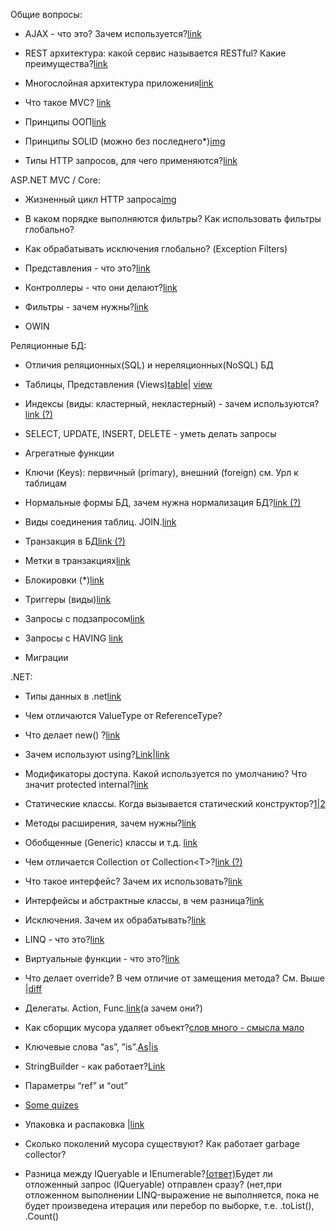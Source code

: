 Общие вопросы:

* AJAX - что это? Зачем используется?[link](https://learn.javascript.ru/ajax-intro)

* REST архитектура: какой сервис называется RESTful? Какие преимущества?[link](https://habrahabr.ru/post/38730/)

* Многослойная архитектура приложения[link](https://metanit.com/sharp/mvc5/23.5.php)

* Что такое MVC? [link](http://professorweb.ru/my/WPF/documents_WPF/level36/36_3.php)

* Принципы ООП[link](http://vschol.ru/TurboPascal/gl10/gl10_1.html)

* Принципы SOLID \(можно без последнего\*\)[img](http://info.javarush.ru/uploads/images/00/00/15/2013/08/06/6eec38.png)

* Типы HTTP запросов, для чего применяются?[link](https://developer.mozilla.org/ru/docs/Web/HTTP/Methods)



ASP.NET MVC / Core:

* Жизненный цикл HTTP запроса[img](https://metanit.com/sharp/mvc5/pics/19.3.png)

* В каком порядке выполняются фильтры? Как использовать фильтры глобально?

* Как обрабатывать исключения глобально? \(Exception Filters\)

* Представления - что это?[link](https://metanit.com/sharp/mvc/4.1.php)

* Контроллеры - что они делают?[link](https://metanit.com/sharp/mvc/3.1.php)

* Фильтры - зачем нужны?[link](https://metanit.com/sharp/mvc5/8.1.php)

* OWIN



Реляционные БД:

* Отличия реляционных\(SQL\) и нереляционных\(NoSQL\) БД

* Таблицы, Представления \(Views\)[table](https://habrahabr.ru/post/176017/)\| [view](http://www.sql.ru/docs/sql/u_sql/ch20.shtml)

* Индексы \(виды: кластерный, некластерный\) - зачем используются?[link \(?\)](http://www.sql.ru/articles/mssql/03013101indexes.shtml)

* SELECT, UPDATE, INSERT, DELETE - уметь делать запросы

* Агрегатные функции

* Ключи \(Keys\): первичный \(primary\), внешний \(foreign\) см. Урл к таблицам

* Нормальные формы БД, зачем нужна нормализация БД?[link \(?\)](http://i-novice.net/6-normalnyx-form-bd/)

* Виды соединения таблиц. JOIN.[link](https://www.w3schools.com/sql/sql_join.asp)

* Транзакция в БД[link \(?\)](http://www.belani.narod.ru/1/Tran.htm)

* Метки в транзакциях[link](https://docs.microsoft.com/ru-ru/sql/relational-databases/backup-restore/use-marked-transactions-to-recover-related-databases-consistently)

* Блокировки \(\*\)[link](http://datasql.ru/basesql/16.htm)

* Триггеры \(виды\)[link](http://datasql.ru/basesql/14.htm)

* Запросы с подзапросом[link](http://www.quizful.net/post/sql-subqueries)

* Запросы с HAVING [link](https://www.w3schools.com/sql/sql_having.asp)

* Миграции



.NET:

* Типы данных в .net[link](https://msdn.microsoft.com/ru-ru/library/cs7y5x0x%28v=vs.90%29.aspx)

* Чем отличаются ValueType от ReferenceType?

* Что делает new\(\) ?[link](https://docs.microsoft.com/ru-ru/dotnet/csharp/language-reference/keywords/new-operator)

* Зачем используют using?[Link](http://www.quizful.net/interview/csharp/using-keyword)\|[link](http://www.quizful.net/interview/csharp/using-directive-c-sharp)

* Модификаторы доступа. Какой используется по умолчанию? Что значит protected internal?[link](https://metanit.com/sharp/tutorial/3.2.php)

* Статические классы. Когда вызывается статический конструктор?[1](http://plssite.ru/csharp/csharp_static_classes_article.html)\|[2](https://msdn.microsoft.com/uk-ua/library/k9x6w0hc%28v=vs.90%29.aspx)

* Методы расширения, зачем нужны?[link](https://metanit.com/sharp/tutorial/3.18.php)

* Обобщенные \(Generic\) классы и т.д. [link](https://metanit.com/sharp/tutorial/3.12.php)

* Чем отличается Collection от Collection&lt;T&gt;?[link \(?\)](https://github.com/wapmorgan/csharp_for_beginners/blob/master/c25.md)

* Что такое интерфейс? Зачем их использовать?[link](https://professorweb.ru/my/csharp/charp_theory/level9/9_1.php)

* Интерфейсы и абстрактные классы, в чем разница?[link](https://metanit.com/sharp/patterns/1.3.php)

* Исключения. Зачем их обрабатывать?[link](https://metanit.com/sharp/tutorial/2.14.php)

* LINQ - что это?[link](https://metanit.com/sharp/tutorial/15.1.php)

* Виртуальные функции - что это?[link](https://professorweb.ru/my/csharp/charp_theory/level7/7_6.php)

* Что делает override? В чем отличие от замещения метода? См. Выше \|[diff](https://ru.stackoverflow.com/questions/481184/%D0%9E%D1%82%D0%BB%D0%B8%D1%87%D0%B8%D1%8F-%D0%BF%D0%B5%D1%80%D0%B5%D0%BE%D0%BF%D1%80%D0%B5%D0%B4%D0%B5%D0%BB%D0%B5%D0%BD%D0%B8%D1%8F-%D0%BC%D0%B5%D1%82%D0%BE%D0%B4%D0%B0-%D0%BE%D1%82-%D0%BF%D0%B5%D1%80%D0%B5%D0%BA%D1%80%D1%8B%D1%82%D0%B8%D1%8F)

* Делегаты. Action, Func.[link](https://metanit.com/sharp/tutorial/3.13.php)\(а зачем они?\)

* Как сборщик мусора удаляет объект?[слов много - смысла мало](https://msdn.microsoft.com/ru-ru/library/0xy59wtx%28v=vs.110%29.aspx)

* Ключевые слова “as”, ”is”.[As](https://docs.microsoft.com/ru-ru/dotnet/csharp/language-reference/keywords/as)\|[is](https://docs.microsoft.com/ru-ru/dotnet/csharp/language-reference/keywords/is)

* StringBuilder - как работает?[Link](https://metanit.com/sharp/tutorial/7.3.php)

* Параметры “ref” и “out”

* [Some quizes](http://www.quizful.net/interview/csharp?page=0)

* Упаковка и распаковка \|[link](https://docs.microsoft.com/en-us/dotnet/csharp/programming-guide/types/boxing-and-unboxing)

* Сколько поколений мусора существуют? Как работает garbage collector?

* Разница между IQueryable и IEnumerable?[\(ответ\)](http://www.quizful.net/interview/csharp/ienumerable-vs-iqueryable)Будет ли отложенный запрос \(IQueryable\) отправлен сразу? \(нет,при отложенном выполнении LINQ-выражение не выполняется, пока не будет произведена итерация или перебор по выборке, т.е. .toList\(\), .Count\(\)



